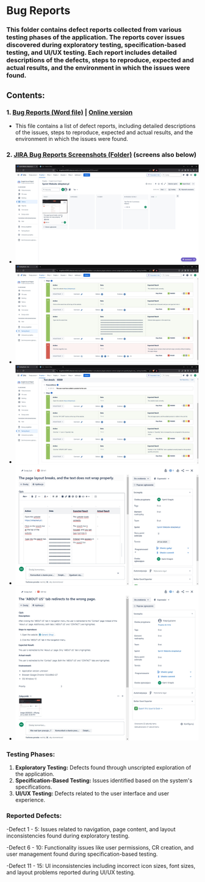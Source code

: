 # Bug Reports

### This folder contains defect reports collected from various testing phases of the application. The reports cover issues discovered during exploratory testing, specification-based testing, and UI/UX testing. Each report includes detailed descriptions of the defects, steps to reproduce, expected and actual results, and the environment in which the issues were found.

## Contents:
### 1. [Bug Reports (Word file)](https://github.com/kamknap/Manual-Testing/blob/main/Bug-Reports/Defect%20Report.docx) | [Online version](https://docs.google.com/document/d/1AthJU5UQ3dQiuUNsI2M8pgD61GLUg22zt8jjDEilv2A/edit?usp=sharing)
- This file contains a list of defect reports, including detailed descriptions of the issues, steps to reproduce, expected and actual results, and the environment in which the issues were found.

### 2. [JIRA Bug Reports Screenshots (Folder)](https://github.com/kamknap/Manual-Testing/tree/main/Test-Cases/Jira-ScreenShots) (screens also below)
    
- ![screen1](https://github.com/kamknap/Manual-Testing/blob/main/Bug-Reports/Jira-ScreenShots/table%20bug%20report.jpg)
- ![screen2](https://github.com/kamknap/Manual-Testing/blob/main/Bug-Reports/Jira-ScreenShots/failed.jpg)
- ![screen3](https://github.com/kamknap/Manual-Testing/blob/main/Bug-Reports/Jira-ScreenShots/passed.jpg)
- ![screen4](https://github.com/kamknap/Manual-Testing/blob/main/Bug-Reports/Jira-ScreenShots/bug%20report%20details.jpg)
- ![screen5](https://github.com/kamknap/Manual-Testing/blob/main/Bug-Reports/Jira-ScreenShots/bug%20report%20details%202.jpg)

### Testing Phases:
1. **Exploratory Testing:** Defects found through unscripted exploration of the application.
2. **Specification-Based Testing:** Issues identified based on the system's specifications.
3. **UI/UX Testing:** Defects related to the user interface and user experience.

### Reported Defects:
-Defect 1 - 5: Issues related to navigation, page content, and layout inconsistencies found during exploratory testing.

-Defect 6 - 10: Functionality issues like user permissions, CR creation, and user management found during specification-based testing.

-Defect 11 - 15: UI inconsistencies including incorrect icon sizes, font sizes, and layout problems reported during UI/UX testing.

